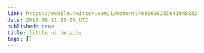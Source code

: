 ```yaml
---
link: https://mobile.twitter.com/i/moments/880688233641848832
date: 2017-09-11 15:05 UTC
published: true
title: little ui details
tags: []
---
```



